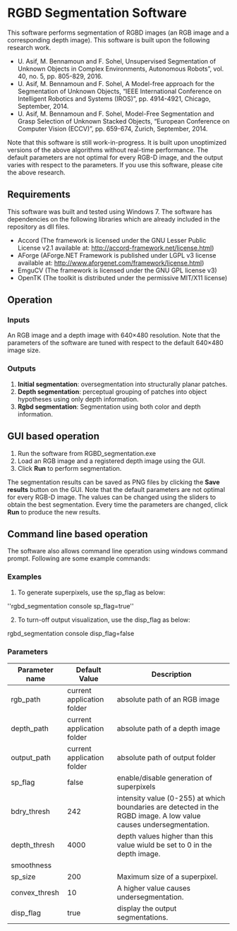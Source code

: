 # RGBD Segmentation Software
This software performs segmentation of RGBD images (an RGB image and a corresponding depth image). This software is built upon the following research work.

- U. Asif, M. Bennamoun and F. Sohel, Unsupervised Segmentation of Unknown Objects in Complex Environments, Autonomous Robots”, vol. 40, no. 5, pp. 805-829, 2016.
- U. Asif, M. Bennamoun and F. Sohel, A Model-free approach for the Segmentation of Unknown Objects, “IEEE International Conference on Intelligent Robotics and Systems (IROS)”, pp. 4914-4921, Chicago, September, 2014.
- U. Asif, M. Bennamoun and F. Sohel, Model-Free Segmentation and Grasp Selection of Unknown Stacked Objects, “European Conference on Computer Vision (ECCV)”, pp. 659-674, Zurich, September, 2014.

Note that this software is still work-in-progress. It is built upon unoptimized versions of the above algorithms without real-time performance. The default parameters are not optimal for every RGB-D image, and the output varies with respect to the parameters. If you use this software, please cite the above research.

## Requirements

This software was built and tested using Windows 7. The software has dependencies on the following libraries which are already included in the repository as dll files.

- Accord (The framework is licensed under the GNU Lesser Public License v2.1 available at: http://accord-framework.net/license.html)
- AForge (AForge.NET Framework is published under LGPL v3 license available at: http://www.aforgenet.com/framework/license.html)
- EmguCV (The framework is licensed under the GNU GPL license v3)
- OpenTK (The toolkit is distributed under the permissive MIT/X11 license)

## Operation
### Inputs
An RGB image and a depth image with 640×480 resolution.
Note that the parameters of the software are tuned with respect to the default 640×480 image size.
### Outputs
1. **Initial segmentation**: oversegmentation into structurally planar patches.
2. **Depth segmentation**: perceptual grouping of patches into object hypotheses using only depth information.
3. **Rgbd segmentation**: Segmentation using both color and depth information.
## GUI based operation

1. Run the software from RGBD_segmentation.exe
2. Load an RGB image and a registered depth image using the GUI.
3. Click **Run** to perform segmentation.

The segmentation results can be saved as PNG files by clicking the **Save results** button on the GUI. Note that the default parameters are not optimal for every RGB-D image. The values can be changed using the sliders to obtain the best segmentation. Every time the parameters are changed, click **Run** to produce the new results.

## Command line based operation
The software also allows command line operation using windows command prompt. Following are some example commands:
### Examples
1. To generate superpixels, use the sp_flag as below:

''rgbd_segmentation console sp_flag=true''

2. To turn-off output visualization, use the disp_flag as below:

rgbd_segmentation console disp_flag=false

### Parameters
| Parameter name                    | Default Value 	| Description                                                       	|
|-----------------------------------|----------------|--------------------------------------------------------------------	|
| rgb_path      	                  | current application folder      | absolute path of an RGB image                      	|
| depth_path      	                | current application folder      | absolute path of a depth image                      |
| output_path      	                | current application folder      | absolute path of output folder                      |
| sp_flag      	                    | false                           | enable/disable generation of superpixels           	|
| bdry_thresh      	                | 242                             | intensity value (0-255) at which boundaries are detected in the RGBD image. A low value causes undersegmentation.                    	|
| depth_thresh      	              | 4000                            | depth values higher than this value wiuld be set to 0 in the depth image.                    	|
| smoothness|                       |                                 |
|sp_size                            |200                              | Maximum size of a superpixel.
|convex_thresh                      |   10                            | A higher value causes undersegmentation.
|disp_flag                          |true                             |display the output segmentations.



